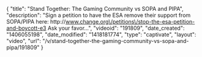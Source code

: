 {
    "title": "Stand Together: The Gaming Community vs SOPA and PIPA",
    "description": "Sign a petition to have the ESA remove their support from SOPA\/PIPA here: http:\/\/www.change.org\/petitions\/stop-the-esa-petition-and-boycott-e3 Ask your favor...",
    "videoid": "191809",
    "date_created": "1406055198",
    "date_modified": "1418181774",
    "type": "captivate",
    "layout": "video",
    "url": "\/v\/stand-together-the-gaming-community-vs-sopa-and-pipa\/191809"
}